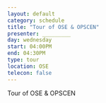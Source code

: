 ```yaml
---
layout: default
category: schedule
title: "Tour of OSE & OPSCEN"
presenter: _________
day: wednesday
start: 04:00PM
end: 04:30PM
type: tour
location: OSE
telecon: false
---
```


Tour of OSE & OPSCEN
